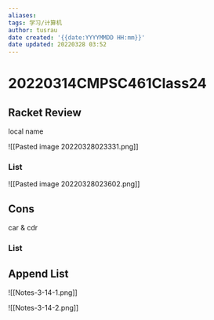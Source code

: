 ```yaml
---
aliases: 
tags: 学习/计算机
author: tusrau
date created: '{{date:YYYYMMDD HH:mm}}'
date updated: 20220328 03:52
---
```


# 20220314CMPSC461Class24

## Racket Review

local name

![[Pasted image 20220328023331.png]]

### List

![[Pasted image 20220328023602.png]]

## Cons

car & cdr

### List

## Append List

 
![[Notes-3-14-1.png]]

![[Notes-3-14-2.png]]
